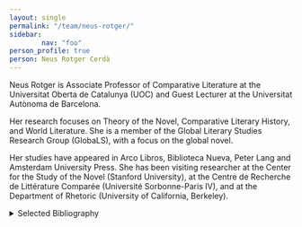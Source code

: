 ```yaml
---
layout: single
permalink: "/team/neus-rotger/"
sidebar:
        nav: "foo"
person_profile: true
person: Neus Rotger Cerdà
---
```

Neus Rotger is Associate Professor of Comparative Literature at the Universitat Oberta de Catalunya (UOC) and Guest Lecturer at the Universitat Autònoma de Barcelona.

Her research focuses on Theory of the Novel, Comparative Literary History, and World Literature. She is a member of the Global Literary Studies Research Group (GlobaLS), with a focus on the global novel.

Her studies have appeared in Arco Libros, Biblioteca Nueva, Peter Lang and Amsterdam University Press. She has been visiting researcher at the Center for the Study of the Novel (Stanford University), at the Centre de Recherche de Littérature Comparée (Université Sorbonne-Paris IV), and at the Department of Rhetoric (University of California, Berkeley).

<details><summary>Selected Bibliography</summary>
<ul>
<li>ROTGER, N. (2018). "La Princesa de Clèves, de Madame de Lafayette". In: LLOVET, J. <em>La literatura admirable: del Génesis a Lolita</em>. BARCELONA: Pasado & Presente, pàg. 251 - 263. ISBN: 978-84-947694-4-3.</li>
<li>ROTGER, N. (2016). "The Invention of English Criticism, 1650-1760, by Michael Gavin". <em>History of Humanities</em>. 1 (1), pp. 195 - 197. ISSN: 2379-3163. DOI. 10.1086/685069.</li>
<li>ROTGER, N. (2012). "Ancients, Moderns and the Gothic in Eighteenth-Century Historiography". In: BOD, R; MAAT, J; WESTSTEIJN, T. <em>The Making of the Humanities. From Early Modern to Modern Disciplines</em>. AMSTERDAM: Amsterdam University Press, pp. 321 - 336. ISBN: 978-90-8964-4558.</li>
<li>ROTGER, N. (2010). "The Uses of History in the Early Gothic Novel". In: SIKORSKA, L. <em>History is Mostly Repair and Revenge. Discourses of/on History in the Literature in English</em>. pp. 57 - 67. ISBN: 978-3-361-59-771-2.</li>
<li>ROTGER, N. (2009). "A vueltas con la historia: sobre la idea de literatura europea". <em>La investigación en el área de las Humanidades</em>. MADRID: Biblioteca Nueva, S.L., pp. 183 - 198. ISBN: 978-84-9742-976-4.</li>
<li>ROTGER, N. (2007). "Fronteras rotas: una reflexión sobre literatura fantástica". In: MORALES, A.M; SARDIÑAS, J.M. <em>Rumbos de lo fantástico. Actualidad e historia</em>. PALENCIA: Cálamo, pp. 233 - 244. ISBN: 84-96932-00-1.</li>
<li>ROTGER, N. (2007). "Los resortes fantásticos de la memoria en la obra de Cristina Fernández Cubas". In: ANDRES-SUÁREZ, I; CASAS, A. <em>Cristina Fernández Cubas: Grand Séminaire de Neuchâtel, Coloquio Internacional</em>, 17-18-19 de mayo de 2005. MADRID: Arco Libros, pp. 103 - 113. ISBN: 84-7635-693-5.</li>
<li>ROTGER, N. (2007). "El concepto de fantasmagoría y sus usos literarios". <em>Opera Romanica</em>. Universitat de Bohemia del Sur, pp. 113 - 124. ISBN: 978-80-7040-907-7.</li>
<li>ROTGER, N. (2005). "Las formas monstruosas del deseo: entre el miedo y la fascinación". In: CLUA, G; PITARCH, P; RIERA, C; TORRAS, M. <em>Los hábitos del deseo. Formas de amar en la modernidad</em>. VALENCIA: Excultura, pp. 237 - 242. ISBN: 980-6647-03-3.</li>
<li>ROTGER, N; VALLS, F. (2005). <em>Ciempiés: Los microrrelatos de Quimera</em>. BARCELONA: Montesinos. ISBN: 84-96356-48-5.</li>
<li>ROTGER, N. (2003). "'Lector sine fabula'. Hiperliteratura y deconstrucción". A: VEGA, M.J. <em>Literatura hipertextual y teoría literaria</em>. MADRID: Marenostrum, pp. 202 - 209. ISBN: 84-95509-59-8.</li>
</ul>
</details>
